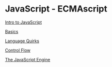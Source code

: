 JavaScript - ECMAscript
=======================
[Intro to JavaScript](intro.md)

[Basics](basics.md)

[Language Quirks](quirks.md)

[Control Flow](control.md)

[The JavaScript Engine](engine.md)
